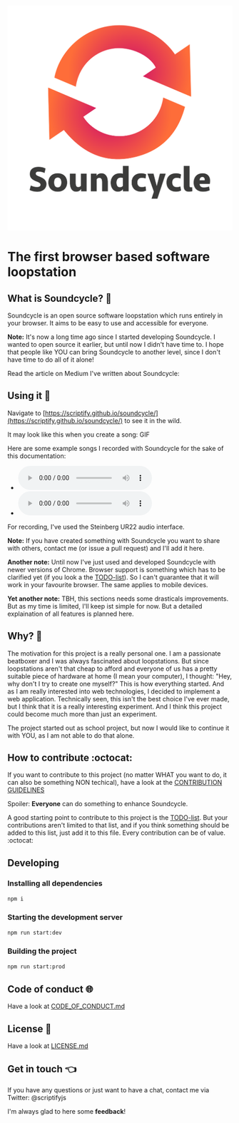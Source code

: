 
![Soundcycle logo](app/icons/logo.png "Soundcycle")

# The first browser based software loopstation

## What is Soundcycle? :wave:
Soundcycle is an open source software loopstation which runs entirely in your browser. It aims to be easy to use and accessible for everyone.

__Note:__ It's now a long time ago since I started developing Soundcycle. I wanted to open source it earlier, but until now I didn't have time to. I hope that people like YOU can bring Soundcycle to another level, since I don't have time to do all of it alone!

Read the article on Medium I've written about Soundcycle:

## Using it :musical_note:
Navigate to [https://scriptify.github.io/soundcycle/](https://scriptify.github.io/soundcycle/) to see it in the wild.

It may look like this when you create a song:
GIF

Here are some example songs I recorded with Soundcycle for the sake of this documentation:
- ![Sample 1](docs/sample1.wav "Sample 1")
- ![Sample 2](docs/sample2.wav "Sample 2")

For recording, I've used the Steinberg UR22 audio interface.

__Note:__ If you have created something with Soundcycle you want to share with others, contact me (or issue a pull request) and I'll add it here.

__Another note:__ Until now I've just used and developed Soundcycle with newer versions of Chrome. Browser support is something which has to be clarified yet (if you look a the [TODO-list](/TODOs.md)). So I can't guarantee that it will work in your favourite browser. The same applies to mobile devices.

__Yet another note:__ TBH, this sections needs some drasticals improvements. But as my time is limited, I'll keep ist simple for now. But a detailed explaination of all features is planned here.

## Why? :runner:
The motivation for this project is a really personal one. I am a passionate beatboxer and I was always fascinated about loopstations. But since loopstations aren't that cheap to afford and everyone of us has a pretty suitable piece of hardware at home (I mean your computer), I thought: "Hey, why don't I try to create one myself?"
This is how everything started. And as I am really interested into web technologies, I decided to implement a web application. Technically seen, this isn't the best choice I've ever made, but I think that it is a really interesting experiment. And I think this project could become much more than just an experiment.

The project started out as school project, but now I would like to continue it with YOU, as I am not able to do that alone.

## How to contribute :octocat:
If you want to contribute to this project (no matter WHAT you want to do, it can also be something NON techical), have a look at the [CONTRIBUTION GUIDELINES](/CONTRIBUTING.md)

Spoiler: __Everyone__ can do something to enhance Soundcycle.

A good starting point to contribute to this project is the [TODO-list](/TODOs.md). But your contributions aren't limited to that list, and if you think something should be added to this list, just add it to this file. Every contribution can be of value. :octocat:

## Developing
### Installing all dependencies
```bash
npm i
```

### Starting the development server
```bash
npm run start:dev
```

### Building the project
```bash
npm run start:prod
```

## Code of conduct :globe_with_meridians:
Have a look at [CODE_OF_CONDUCT.md](/CODE_OF_CONDUCT.md)

## License :goat:
Have a look at [LICENSE.md](/LICENSE.md)

## Get in touch :point_left:
If you have any questions or just want to have a chat, contact me via Twitter: @scriptifyjs

I'm always glad to here some __feedback__!
